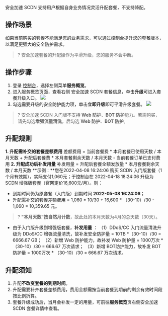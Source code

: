 安全加速 SCDN 支持用户根据自身业务情况灵活升配套餐，不支持降配。

## 操作场景

如果当前购买的套餐不能满足您的业务需求，可以通过控制台提升您的套餐版本，以满足更强大的安全防护需求。

> ? 安全加速套餐的升配操作为平滑升级，您的服务不会中断。

## 操作步骤

1. 登录 [控制台](https://console.cloud.tencent.com/cdn)，选择左侧菜单**服务概览**。
2. 进入服务概览页面，查看右侧 安全加速 SCDN 套餐信息，单击**升级**可进入套餐升级入口。
   ![](https://qcloudimg.tencent-cloud.cn/raw/8808d7cfe27ad435f83e3613dd50eaeb.jpg)
3. 勾选需要升级的安全防护能力项，单击**立即升级**即可平滑升级套餐。
   ![](https://qcloudimg.tencent-cloud.cn/raw/c3dbef05be22011162f13a4dace1ad62.jpg)

> ? 安全加速 SCDN 入门版不支持 **Web 防护**、**BOT 防护**能力。若需购买，请先勾选**增强流量清洗**，后勾选 **Web 防护**、**BOT 防护**。

## 升配规则

**1. 升配需补交的套餐差额费用**
差额费用 = 当前套餐费 \* 本月套餐已使用天数 / 本月天数 + 升配后套餐费 \* 本月套餐剩余天数 / 本月天数 - 当前套餐订单已支付费用
**2. 升配成功后补发用量**
补发用量 = 升配后套餐全额发放量 \* 本月套餐剩余天数 / 本月天数
**示例：**您在2022-04-08 16:24:06 购买 SCDN 入门版套餐（1个月有效期），实际支付1,060元；于控制台在 2022-04-18 18:24:06 升级为 SCDN 增强版套餐（官网定价16,600元/月）。则：
- 到期时间仍为原套餐（入门版）到期时间  **2022-05-08 16:24:06**；
- 升配需补交的套餐差额费用 = 1,060  \* 10/30 + 16,600 \* （30-10）/30 - 1,060 = 10,359.65 元。
>? **"本月天数"按自然月计数**，故此处的本月天数为4月的总天数（30天）。
- 由于入门版升级到增强版套餐，**补发用量** ： 
  （1）DDoS/CC 入门流量清洗升级为 DDoS/CC 增强流量清洗，故补发安全防护量 = 10TB \*（30-10）/30 = 6666.67 GB；
  （2）新增 Web 防护能力，故补发 Web 防护量 = 1000万次 \* （30-10）/30 = 666.67 万次请求；
  （3）新增 BOT防护能力，故补发 BOT 防护量 = 1000万次 \* （30-10）/30 = 666.67 万次请求。

## 升配须知

1. 升配**不改变套餐的到期时间**。
2. 升配需要补齐套餐差额费用，费用金额需按当前套餐到期前的剩余有效时间段按比例折算。
3. 套餐升级成功后，当月会补发一定的用量，可前往**服务概览**页右侧安全加速 SCDN 套餐详情中查看。


